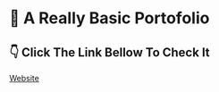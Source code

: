 # 📂 A Really Basic Portofolio

## 👇 Click The Link Bellow To Check It
[Website](https://forjoee.github.io/Basic-Portofolio/)
